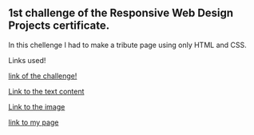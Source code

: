 ## 1st challenge of the Responsive Web Design Projects certificate.

In this chellenge I had to make a tribute page using only HTML and CSS.

Links used!

[link of the challenge!](https://www.freecodecamp.org/learn/responsive-web-design/responsive-web-design-projects/build-a-product-landing-page)

[Link to the text content](https://en.wikipedia.org/wiki/Alan_Turing)

[Link to the image](https://www.denverpost.com/2020/02/02/alan-turing-medal-diploma-colorado/)

[link to my page](https://leoantunesbrombilla.github.io/tributePage/)

